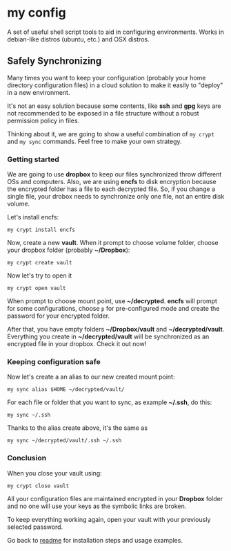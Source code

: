 # my config

A set of useful shell script tools to aid in configuring environments.
Works in debian-like distros (ubuntu, etc.) and OSX distros.

## Safely Synchronizing

Many times you want to keep your configuration (probably your home directory configuration files) in a cloud solution to make it easily to "deploy" in a new environment.

It's not an easy solution because some contents, like __ssh__ and __gpg__ keys are not recommended to be exposed in a file structure without a robust permission policy in files.  

Thinking about it, we are going to show a useful combination of `my crypt` and `my sync` commands.
Feel free to make your own strategy.

### Getting started

We are going to use __dropbox__ to keep our files synchronized throw different OSs and computers.
Also, we are using __encfs__ to disk encryption because the encrypted folder has a file to each decrypted file. So, if you change a single file, your drobox needs to synchronize only one file, not an entire disk volume.

Let's install encfs:
```
my crypt install encfs
```

Now, create a new __vault__. When it prompt to choose volume folder, choose your dropbox folder (probably __~/Dropbox__):
```
my crypt create vault
```

Now let's try to open it
```
my crypt open vault
```
When prompt to choose mount point, use __~/decrypted__. __encfs__ will prompt for some configurations, choose `p` for pre-configured mode and create the password for your encrypted folder.

After that, you have empty folders __~/Dropbox/vault__ and __~/decrypted/vault__. Everything you create in __~/decrypted/vault__ will be synchronized as an encrypted file in your dropbox. Check it out now!

### Keeping configuration safe
Now let's create a an alias to our new created mount point:
```
my sync alias $HOME ~/decrypted/vault/  
```

For each file or folder that you want to sync, as example __~/.ssh__, do this:
```
my sync ~/.ssh
```

Thanks to the alias create above, it's the same as
```
my sync ~/decrypted/vault/.ssh ~/.ssh
```

### Conclusion

When you close your vault using:
```
my crypt close vault
```
All your configuration files are maintained encrypted in your __Dropbox__ folder and no one will use your keys as the symbolic links are broken.

To keep everything working again, open your vault with your previously selected password.

Go back to [readme](../README.md) for installation steps and usage examples. 
